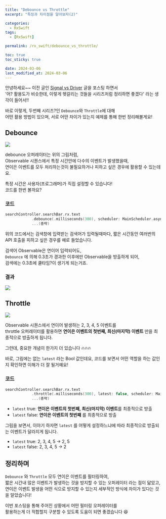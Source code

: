 ```yaml
---
title: "Debounce vs Throttle"
excerpt: "특징과 차이점을 알아보자(2)"

categories:
  - RxSwift
tags:
  - [RxSwift]

permalink: /rx_swift/debounce_vs_throttle/

toc: true
toc_sticky: true

date: 2024-03-06
last_modified_at: 2024-03-06
--- 
```




안녕하세요~~
이전 글인 [Signal vs Driver](https://textobey.github.io/rx_swift/driver_vs_signal/) 글을 포스팅 하면서  
'어? 활용도가 비슷한데, 이렇게 헷갈리는 것들을 시리즈처럼 정리하면 좋겠다' 라는 생각이 들어서!!  

바로 이렇게, 두번째 시리즈?인 `Debounce`와 `Throttle`에 대해  
어떤 활용 방법이 있으며, 서로 어떤 차이가 있는지 예제를 통해 한번 정리해볼게요!


## Debounce

![](https://velog.velcdn.com/images/textobey/post/6cbc383d-5456-40fe-bc06-3f2aaa830b9c/image.jpeg)

debounce 오퍼레이터는 위의 그림처럼,  
Observable 시퀀스에서 특정 시간안에 다수의 이벤트가 발생했을때,  
연이은 이벤트를 모두 처리하는것이 불필요하거나 피하고 싶은 경우에 활용할 수 있는데요.

특정 시간은 사용자(프로그래머)가 직접 설정할 수 있습니다!  
코드를 한번 볼까요?


### 코드

```swift
searchController.searchBar.rx.text
            .debounce(.milliseconds(300), scheduler: MainScheduler.asyncInstance)
            ...(중략)
```
위의 코드에서는 검색창에 입력받는 검색어가 입력될때마다, 짧은 시간동안 여러번의 API 호출을 피하고 싶은 경우를 예로 들었습니다.

검색어 Observable은 연이어 입력되어도,  
`Debounce` 에 의해 0.3초가 경과한 이후에만 Observable을 방출하게 되어,  
검색에는 0.3초에 쿨타임?이 생기게 되는거죠.

### 결과

![](https://velog.velcdn.com/images/textobey/post/93eaa92c-f685-40c8-bcc4-f3288297a146/image.gif)

## Throttle

![](https://velog.velcdn.com/images/textobey/post/1a8ecdf5-4a9f-42f6-8b91-2aa2c0e5f0d8/image.jpeg)

Observable 시퀀스에서 연이어 발생하는 2, 3, 4, 5 이벤트를  
throttle 오퍼레이터를 활용하면 **연이은 이벤트의 첫번째, 최신(마지막) 이벤트** 만을 최종적으로 방출하게 됩니다.

그런데, 중요한 개념이 한가지 더 있습니다 🔥🔥🔥

바로, 그림에는 없는 `latest` 라는 Bool 값인데요,
코드를 보면서 어떤 역할을 하는 값인지 확인하면 이해가 더 잘 될거예요!

### 코드

```swift
searchController.searchBar.rx.text
            .throttle(.milliseconds(300), latest: false, scheduler: MainScheduler.asyncInstance)
            ...(중략)
```


- `latest` true: **연이은 이벤트의 첫번째, 최신(마지막) 이벤트**를 최종적으로 방출
- `latest` false: **연이은 이벤트의 첫번째** 를 최종적으로 방출

그림을 보면서, 이야기 하자면 `latest` 를 어떻게 설정하느냐에 따라 최종적으로 방출되는 이벤트가 달라지게 됩니다.
- `latest` true: 2, 3, 4, 5 -> 2, 5
- `latest` false: 2, 3, 4, 5 -> 2


## 정리하며

`Debounce` 와 `Throttle` 모두 연이은 이벤트를 필터링하여,  
짧은 시간내 많은 이벤트가 발생하는 것을 방지할 수 있는 오퍼레이터 라는 점이 닮았고,  
연이은 이벤트 발생을 어떤 식으로 방지할 수 있는지 세부적인 방식에 차이가 있다는 것을 알았습니다! 

이번 포스팅을 통해 주어진 상황에서 어떤 필터링 오퍼레이터를  
활용하는게 더 적합할지 구분할 수 있도록 도움이 되면 좋겠습니다 😆
